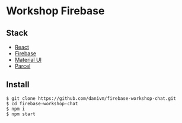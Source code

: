 # Workshop Firebase

## Stack
- [React](https://reactjs.org/)
- [Firebase](https://firebase.google.com)
- [Material UI](https://material-ui.com/style/color/)
- [Parcel](https://parceljs.org/)

## Install

```
$ git clone https://github.com/danivm/firebase-workshop-chat.git
$ cd firebase-workshop-chat
$ npm i
$ npm start
```
